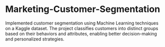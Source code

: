 # Marketing-Customer-Segmentation
Implemented customer segmentation using Machine Learning techniques on a Kaggle dataset. The project classifies customers into distinct groups based on their behaviors and attributes, enabling better decision-making and personalized strategies.
